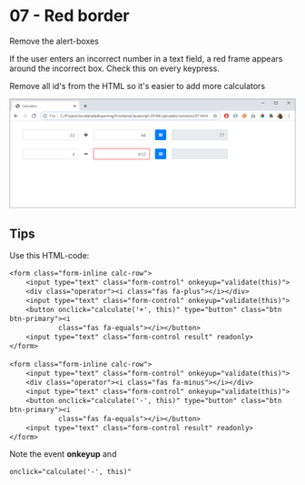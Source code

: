 # 07 - Red border

Remove the alert-boxes

If the user enters an incorrect number in a text field, a red frame appears around the incorrect box. Check this on every keypress.

Remove all id's from the HTML so it's easier to add more calculators


![](img/07.png)

## Tips

Use this HTML-code:  


    <form class="form-inline calc-row">
        <input type="text" class="form-control" onkeyup="validate(this)">                    
        <div class="operator"><i class="fas fa-plus"></i></div>
        <input type="text" class="form-control" onkeyup="validate(this)">
        <button onclick="calculate('+', this)" type="button" class="btn btn-primary"><i
                class="fas fa-equals"></i></button>
        <input type="text" class="form-control result" readonly>
    </form>

    <form class="form-inline calc-row">
        <input type="text" class="form-control" onkeyup="validate(this)">
        <div class="operator"><i class="fas fa-minus"></i></div>
        <input type="text" class="form-control" onkeyup="validate(this)">
        <button onclick="calculate('-', this)" type="button" class="btn btn-primary"><i
                class="fas fa-equals"></i></button>
        <input type="text" class="form-control result" readonly>
    </form>


Note the event **onkeyup** and

    onclick="calculate('-', this)"


